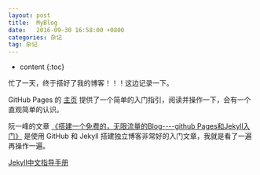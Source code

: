 ```yaml
---
layout: post
title:  MyBlog
date:   2016-09-30 16:58:00 +0800
categories: 杂记
tag: 杂记
---
```


* content
{:toc}


忙了一天，终于搭好了我的博客！！！这边记录一下。  

GitHub Pages 的 [主页](https://pages.github.com/) 提供了一个简单的入门指引，阅读并操作一下，会有一个直观简单的认识。  

阮一峰的文章 [《搭建一个免费的，无限流量的Blog----github Pages和Jekyll入门》](http://www.ruanyifeng.com/blog/2012/08/blogging_with_jekyll.html) 是使用 GitHub 和 Jekyll 搭建独立博客非常好的入门文章，我就是看了一遍再操作一遍。

[Jekyll中文指导手册](http://jekyllcn.com/)  
